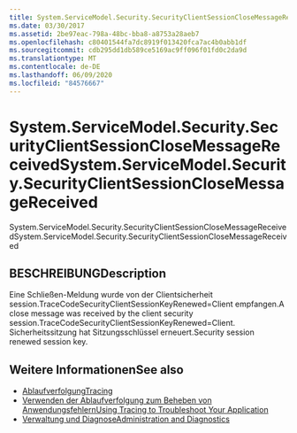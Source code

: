 ```yaml
---
title: System.ServiceModel.Security.SecurityClientSessionCloseMessageReceived
ms.date: 03/30/2017
ms.assetid: 2be97eac-798a-48bc-bba8-a8753a28aeb7
ms.openlocfilehash: c80401544fa7dc8919f013420fca7ac4b0abb1df
ms.sourcegitcommit: cdb295dd1db589ce5169ac9ff096f01fd0c2da9d
ms.translationtype: MT
ms.contentlocale: de-DE
ms.lasthandoff: 06/09/2020
ms.locfileid: "84576667"
---
```

# <a name="systemservicemodelsecuritysecurityclientsessionclosemessagereceived"></a><span data-ttu-id="70737-102">System.ServiceModel.Security.SecurityClientSessionCloseMessageReceived</span><span class="sxs-lookup"><span data-stu-id="70737-102">System.ServiceModel.Security.SecurityClientSessionCloseMessageReceived</span></span>
<span data-ttu-id="70737-103">System.ServiceModel.Security.SecurityClientSessionCloseMessageReceived</span><span class="sxs-lookup"><span data-stu-id="70737-103">System.ServiceModel.Security.SecurityClientSessionCloseMessageReceived</span></span>  
  
## <a name="description"></a><span data-ttu-id="70737-104">BESCHREIBUNG</span><span class="sxs-lookup"><span data-stu-id="70737-104">Description</span></span>  
 <span data-ttu-id="70737-105">Eine Schließen-Meldung wurde von der Clientsicherheit session.TraceCodeSecurityClientSessionKeyRenewed=Client empfangen.</span><span class="sxs-lookup"><span data-stu-id="70737-105">A close message was received by the client security session.TraceCodeSecurityClientSessionKeyRenewed=Client.</span></span> <span data-ttu-id="70737-106">Sicherheitssitzung hat Sitzungsschlüssel erneuert.</span><span class="sxs-lookup"><span data-stu-id="70737-106">Security session renewed session key.</span></span>  
  
## <a name="see-also"></a><span data-ttu-id="70737-107">Weitere Informationen</span><span class="sxs-lookup"><span data-stu-id="70737-107">See also</span></span>

- [<span data-ttu-id="70737-108">Ablaufverfolgung</span><span class="sxs-lookup"><span data-stu-id="70737-108">Tracing</span></span>](index.md)
- [<span data-ttu-id="70737-109">Verwenden der Ablaufverfolgung zum Beheben von Anwendungsfehlern</span><span class="sxs-lookup"><span data-stu-id="70737-109">Using Tracing to Troubleshoot Your Application</span></span>](using-tracing-to-troubleshoot-your-application.md)
- [<span data-ttu-id="70737-110">Verwaltung und Diagnose</span><span class="sxs-lookup"><span data-stu-id="70737-110">Administration and Diagnostics</span></span>](../index.md)
